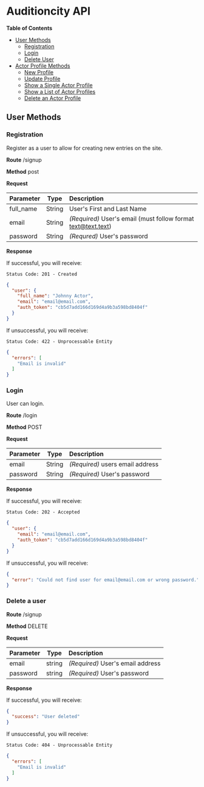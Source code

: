 # Auditioncity API

**Table of Contents**
* [User Methods](#user-methods)
  * [Registration](#user-registration)
  * [Login](#user-login)
  * [Delete User](#user-delete)
* [Actor Profile Methods](#actor-methods)
  * [New Profile](#actor-new)
  * [Update Profile](#actor-update)
  * [Show a Single Actor Profile](#actor-show)
  * [Show a List of Actor Profiles](#actor-list)
  * [Delete an Actor Profile](#actor-destroy)

## <a name="user-methods"></a>User Methods

### <a name="user-registration"></a>Registration

Register as a user to allow for creating new entries on the site.

**Route** /signup

**Method** post

**Request**
	

| Parameter        | Type           | Description  |
| ------------- |:-------------:|:----- |
| full_name | String | User's First and Last Name |
| email | String      | *(Required)*   User's email (must follow format text@text.text) |
| password | String | *(Requred)* User's password|


**Response**

If successful, you will receive:

	Status Code: 201 - Created
	
```json
{
  "user": {
    "full_name": "Johnny Actor",
    "email": "email@email.com",
    "auth_token": "cb5d7add166d169d4a9b3a598bd8404f"
  }
}
```

If unsuccessful, you will receive:

	Status Code: 422 - Unprocessable Entity
	
```json
{
  "errors": [
    "Email is invalid"
  ]
}
```

### <a name="user-login"></a>Login

User can login.

**Route** /login

**Method** POST

**Request**

| Parameter        | Type           | Description  |
| ------------- |:-------------:|:----- |
| email | String | *(Required)* users email address |
| password | String | *(Required)* User's password | 

**Response**

If successful, you will receive:

    Status Code: 202 - Accepted

```json
{
  "user": {
    "email": "email@email.com",
    "auth_token": "cb5d7add166d169d4a9b3a598bd8404f"
  }
}
```


If unsuccessful, you will receive:

```json
{
  "error": "Could not find user for email@email.com or wrong password."
}
```

### <a name="user-delete"></a>Delete a user

**Route** /signup

**Method** DELETE

**Request**

| Parameter        | Type           | Description  |
| ------------- |:-------------:|:----- |
| email | string | *(Required)* User's email address
| password | string | *(Required)* User's password
		

**Response**

If successful, you will receive:
```json
{
  "success": "User deleted"
}
```
	


If unsuccessful, you will receive:

	Status Code: 404 - Unprocessable Entity
	
```json
{
  "errors": [
    "Email is invalid"
  ]
}
```





